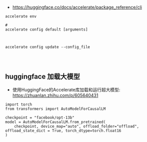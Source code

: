 

- https://huggingface.co/docs/accelerate/package_reference/cli

```
accelerate env 

# 
accelerate config default [arguments]



accelerate config update --config_file




```



## huggingface 加载大模型

- 使用HuggingFace的Accelerate库加载和运行超大模型: https://zhuanlan.zhihu.com/p/605640431


```
import torch
from transformers import AutoModelForCausalLM
​
checkpoint = "facebook/opt-13b"
model = AutoModelForCausalLM.from_pretrained(
    checkpoint, device_map="auto", offload_folder="offload", offload_state_dict = True, torch_dtype=torch.float16
)

```

